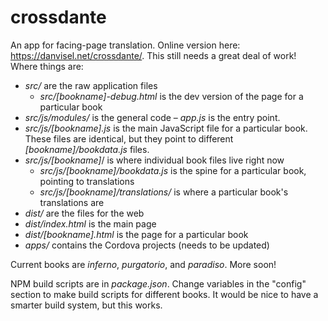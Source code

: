 # crossdante

An app for facing-page translation. Online version here: https://danvisel.net/crossdante/. This still needs a great deal of work! Where things are:

 * _src/_ are the raw application files
 	* _src/[bookname]-debug.html_ is the dev version of the page for a particular book
  * _src/js/modules/_ is the general code – _app.js_ is the entry point.
  * _src/js/[bookname].js_ is the main JavaScript file for a particular book. These files are identical, but they point to different _[bookname]/bookdata.js_ files.
  * _src/js/[bookname]_/ is where individual book files live right now
	 * _src/js/[bookname]/bookdata.js_ is the spine for a particular book, pointing to translations
	 * _src/js/[bookname]/translations/_ is where a particular book's translations are
 * _dist/_ are the files for the web
  * _dist/index.html_ is the main page
  * _dist/[bookname].html_ is the page for a particular book
 * _apps/_ contains the Cordova projects (needs to be updated)

Current books are _inferno_, _purgatorio_, and _paradiso_. More soon!

NPM build scripts are in _package.json_. Change variables in the "config" section to make build scripts for different books. It would be nice to have a smarter build system, but this works.

